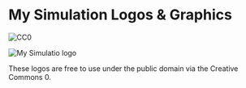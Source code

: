 # My Simulation Logos & Graphics
![CC0](https://cdn.rawgit.com/tomascw/tms-licenses/master/license-CC0-lightgrey.svg)

![My Simulatio logo](https://github.com/mysimulation/mysim-graphics/raw/master/png/My%20Simulation%20Wiki.png)

These logos are free to use under the public domain via the Creative Commons 0.
